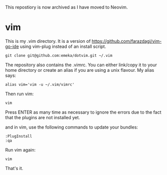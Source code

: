 This repostiory is now archived as I have moved to Neovim.

# vim
This is my .vim directory.  It is a version of https://github.com/farazdagi/vim-go-ide
using vim-plug instead of an install script.

```
git clone git@github.com:emeka/dotvim.git ~/.vim
```

The repository also contains the .vimrc.  You can either link/copy it to your
home directory or create an alias if you are using a unix flavour.  My alias
says:

```
alias vim='vim -u ~/.vim/vimrc'
```

Then run vim:

```
vim
```

Press ENTER as many time as necessary to ignore the errors due to the fact that the plugins are not installed yet.

and in vim, use the following commands to update your bundles:

```
:PlugInstall
:qa
```

Run vim again:

```
vim
```
That's it.

